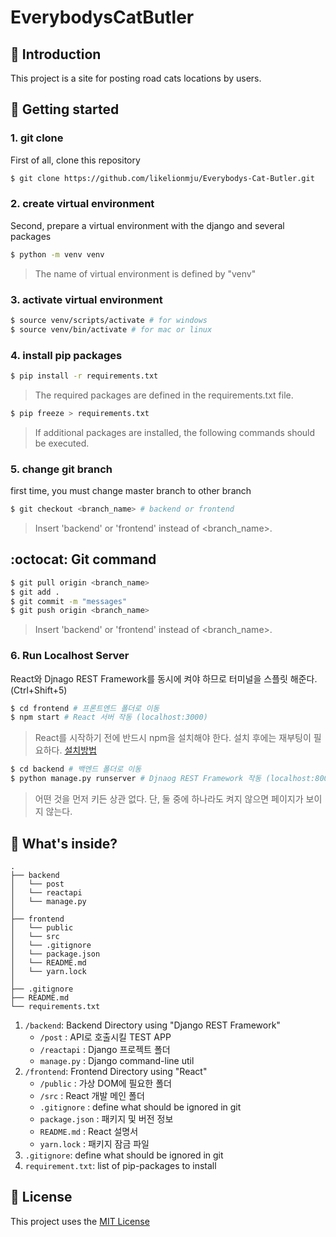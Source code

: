 EverybodysCatButler
===

📖 Introduction
---

This project is a site for posting road cats locations by users. 

🏁 Getting started
---

### 1. git clone

First of all, clone this repository

```bash
$ git clone https://github.com/likelionmju/Everybodys-Cat-Butler.git
```

### 2. create virtual environment

Second, prepare a virtual environment with the django and several packages

```bash
$ python -m venv venv
```


> The name of virtual environment is defined by "venv"

### 3. activate virtual environment
```bash
$ source venv/scripts/activate # for windows
$ source venv/bin/activate # for mac or linux
```

### 4. install pip packages
```bash
$ pip install -r requirements.txt
```

> The required packages are defined in the requirements.txt file.

```bash
$ pip freeze > requirements.txt
```

> If additional packages are installed, the following commands should be executed.

### 5. change git branch

first time, you must change master branch to other branch

```bash
$ git checkout <branch_name> # backend or frontend
```

> Insert 'backend' or 'frontend' instead of <branch_name>.

:octocat: Git command
---

```bash
$ git pull origin <branch_name>
$ git add .
$ git commit -m "messages"
$ git push origin <branch_name>
```

> Insert 'backend' or 'frontend' instead of <branch_name>.

### 6. Run Localhost Server

React와 Djnago REST Framework를 동시에 켜야 하므로 터미널을 스플릿 해준다. (Ctrl+Shift+5)

```bash
$ cd frontend # 프론트엔드 폴더로 이동
$ npm start # React 서버 작동 (localhost:3000)
``` 
> React를 시작하기 전에 반드시 npm을 설치해야 한다. 설치 후에는 재부팅이 필요하다. 
> [설치방법](https://web-front-end.tistory.com/3)
```bash 
$ cd backend # 백엔드 폴더로 이동
$ python manage.py runserver # Djnaog REST Framework 작동 (localhost:8000)
``` 
> 어떤 것을 먼저 키든 상관 없다. 단, 둘 중에 하나라도 켜지 않으면 페이지가 보이지 않는다.


🧐 What's inside?
---
    .
    ├── backend
    │   └── post
    │   └── reactapi
    │   └── manage.py 
    │
    ├── frontend
    │   └── public
    │   └── src
    │   └── .gitignore
    │   └── package.json
    │   └── README.md
    │   └── yarn.lock
    │
    ├── .gitignore
    ├── README.md
    └── requirements.txt

1. `/backend`: Backend Directory using "Django REST Framework"
   - `/post` : API로 호출시킬 TEST APP
   - `/reactapi` : Django 프로젝트 폴더
   - `manage.py` : Django command-line util
2. `/frontend`: Frontend Directory using "React"
   - `/public` : 가상 DOM에 필요한 폴더
   - `/src` : React 개발 메인 폴더
   - `.gitignore` : define what should be ignored in git
   - `package.json` : 패키지 및 버전 정보
   - `README.md` : React 설명서
   - `yarn.lock` : 패키지 잠금 파일
3. `.gitignore`: define what should be ignored in git
4. `requirement.txt`: list of pip-packages to install

📝 License
---
This project uses the [MIT License](LICENSE)
